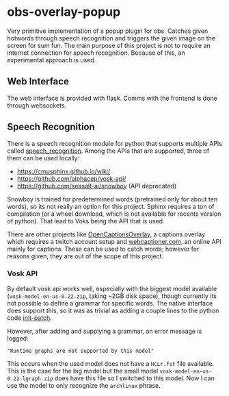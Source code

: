 # obs-overlay-popup

<!-- todo
- explain voice_recognition callback
- explain frontend
- add requirements
- add how to use
- add downlader script
-->

Very primitive implementation of a popup plugin for obs. Catches given hotwords
through speech recognition and triggers the given image on the screen for sum
fun. The main purpose of this project is not to require an internet connection
for speech recognition. Because of this, an experimental approach is used.

## Web Interface

The web interface is provided with flask. Comms with the frontend is done
through websockets.

## Speech Recognition

There is a speech recognition module for python that supports multiple
APIs called [speech_recognition]. Among the APIs that are supported, three of
them can be used locally:

- https://cmusphinx.github.io/wiki/
- https://github.com/alphacep/vosk-api/
- https://github.com/seasalt-ai/snowboy (API deprecated)

Snowboy is trained for predetermined words (pretrained only for about ten
words), so its not really an option for this project. Sphinx requires a ton of
compilation (or a wheel download, which is not available for recents version of
python). That lead to Voks being the API that is used.

There are other projects like [OpenCaptionsOverlay], a captions overlay which
requires a twitch account setup and [webcaptioner.com], an online API mainly for
captions. These can be used to catch words; however for reasons given, they are
out of the scope of this project.

[speech_recognition]: https://github.com/Uberi/speech_recognition
[OpenCaptionsOverlay]: https://github.com/yf-dev/OpenCaptionsOverlay
[webcaptioner.com]: https://webcaptioner.com/captioner

### Vosk API

By default vosk api works well, especially with the biggest model available
(`vosk-model-en-us-0.22.zip`, taking ~2GB disk space), though currently its not
possible to define a grammar for specific words. The native interface does
support this, so it was as trivial as adding a couple lines to the python code
[init-patch].

[init-patch]: ./init.patch

However, after adding and supplying a grammar, an error message is logged:

```
"Runtime graphs are not supported by this model"
```

This occurs when the used model does not have a `HCLr.fst` file available. This
is the case for the big model but the small model
`vosk-model-en-us-0.22-lgraph.zip` does have this file so I switched to this
model. Now I can use the model to only recognize the `archlinux` phrase.

[2]: https://alphacephei.com/vosk/models